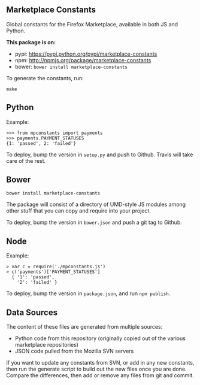Marketplace Constants
---------------------

Global constants for the Firefox Marketplace, available in both JS and Python.

**This package is on:**

* pypi: https://pypi.python.org/pypi/marketplace-constants
* npm: http://npmjs.org/package/marketplace-constants
* bower: ```bower install marketplace-constants```

To generate the constants, run:

    make

Python
------

Example:

    >>> from mpconstants import payments
    >>> payments.PAYMENT_STATUSES
    {1: 'passed', 2: 'failed'}

To deploy, bump the version in ```setup.py``` and push to Github. Travis will
take care of the rest.

Bower
-----

```bower install marketplace-constants```

The package will consist of a directory of UMD-style JS modules among other
stuff that you can copy and require into your project.

To deploy, bump the version in ```bower.json``` and push a git tag to
Github.

Node
----

Example:

    > var c = require('./mpconstants.js')
    > c('payments')['PAYMENT_STATUSES']
      { '1': 'passed',
        '2': 'failed' }

To deploy, bump the version in ```package.json```, and run ```npm publish```.

Data Sources
------------

The content of these files are generated from multiple sources:

* Python code from this repository (originally copied out of the various
  marketplace repositories)
* JSON code pulled from the Mozilla SVN servers

If you want to update any constants from SVN, or add in any new constants, then
run the generate script to build out the new files once you are done.
Compare the differences, then add or remove any files from git and commit.
